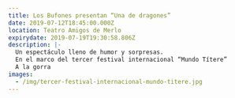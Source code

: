 ```yaml
---
title: Los Bufones presentan “Una de dragones”
date: 2019-07-12T18:45:00.000Z
location: Teatro Amigos de Merlo
expirydate: 2019-07-19T19:30:58.806Z
description: |-
  Un espectáculo lleno de humor y sorpresas.
  En el marco del tercer festival internacional “Mundo Títere”
  A la gorra
images:
  - /img/tercer-festival-internacional-mundo-titere.jpg
---
```


